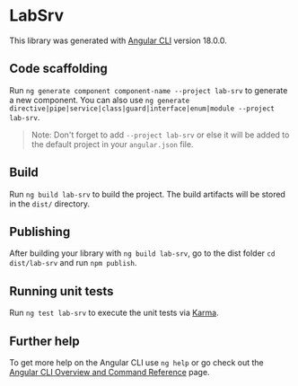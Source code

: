 # LabSrv

This library was generated with [Angular CLI](https://github.com/angular/angular-cli) version 18.0.0.

## Code scaffolding

Run `ng generate component component-name --project lab-srv` to generate a new component. You can also use `ng generate directive|pipe|service|class|guard|interface|enum|module --project lab-srv`.
> Note: Don't forget to add `--project lab-srv` or else it will be added to the default project in your `angular.json` file. 

## Build

Run `ng build lab-srv` to build the project. The build artifacts will be stored in the `dist/` directory.

## Publishing

After building your library with `ng build lab-srv`, go to the dist folder `cd dist/lab-srv` and run `npm publish`.

## Running unit tests

Run `ng test lab-srv` to execute the unit tests via [Karma](https://karma-runner.github.io).

## Further help

To get more help on the Angular CLI use `ng help` or go check out the [Angular CLI Overview and Command Reference](https://angular.dev/tools/cli) page.
